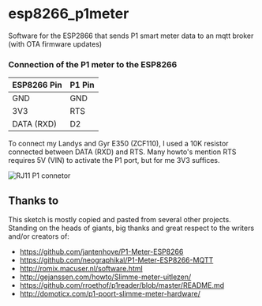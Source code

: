 # esp8266_p1meter

Software for the ESP2866 that sends P1 smart meter data to an mqtt broker (with OTA firmware updates)

### Connection of the P1 meter to the ESP8266

| ESP8266 Pin | P1 Pin |
| ----        | ----   |
| GND         | GND    |
| 3V3         | RTS    |
| DATA (RXD)  | D2     |

To connect my Landys and Gyr E350 (ZCF110), I used a 10K resistor connected between DATA (RXD) and RTS.
Many howto's mention RTS requires 5V (VIN) to activate the P1 port, but for me 3V3 suffices.

![RJ11 P1 connetor](http://gejanssen.com/howto/Slimme-meter-uitlezen/RJ11-pinout.png)


## Thanks to

This sketch is mostly copied and pasted from several other projects.
Standing on the heads of giants, big thanks and great respect to the writers and/or creators of:

- https://github.com/jantenhove/P1-Meter-ESP8266
- https://github.com/neographikal/P1-Meter-ESP8266-MQTT
- http://romix.macuser.nl/software.html
- http://gejanssen.com/howto/Slimme-meter-uitlezen/
- https://github.com/rroethof/p1reader/blob/master/README.md
- http://domoticx.com/p1-poort-slimme-meter-hardware/